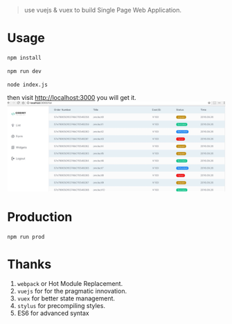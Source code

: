> use vuejs & vuex to build Single Page Web Application.


# Usage

`npm install`

`npm run dev` 

`node index.js`

then visit <http://localhost:3000> you will get it.
![image](webapp/static/images/QQ20161002-0.jpg)


# Production

 `npm run prod`

# Thanks

1. `webpack` or Hot Module Replacement.
2. `vuejs` for  for the pragmatic innovation.
3. `vuex` for better state management.
4. `stylus` for precompiling styles.
5. ES6 for advanced syntax